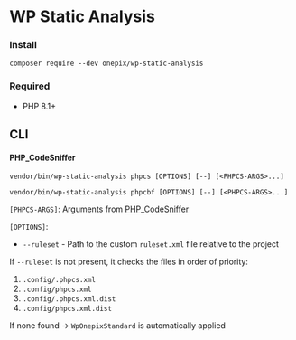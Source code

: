 # WP Static Analysis

### Install

```shell
composer require --dev onepix/wp-static-analysis
```

### Required

- PHP 8.1+

## CLI

#### PHP_CodeSniffer

```shell
vendor/bin/wp-static-analysis phpcs [OPTIONS] [--] [<PHPCS-ARGS>...]
```

```shell
vendor/bin/wp-static-analysis phpcbf [OPTIONS] [--] [<PHPCS-ARGS>...]
```

`[PHPCS-ARGS]`: Arguments from [PHP_CodeSniffer](https://github.com/PHPCSStandards/PHP_CodeSniffer/wiki/Usage)

`[OPTIONS]`:

- `--ruleset` - Path to the custom `ruleset.xml` file relative to the project

If `--ruleset` is not present, it checks the files in order of priority:
1. `.config/.phpcs.xml`
2. `.config/phpcs.xml`
3. `.config/.phpcs.xml.dist`
4. `.config/phpcs.xml.dist`

If none found → `WpOnepixStandard` is automatically applied
